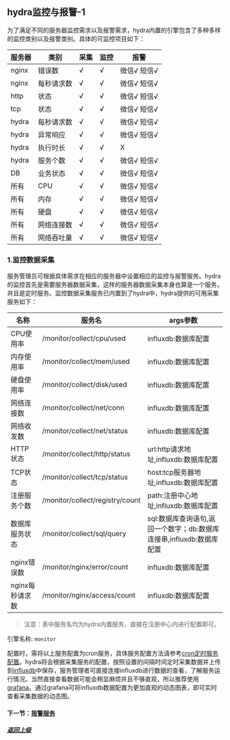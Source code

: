 ## hydra监控与报警-1

为了满足不同的服务器监控需求以及报警需求，hydra内置的引擎包含了多种多样的监控类别以及报警类别。具体的可监控项目如下：

|服务器|类别|采集|监控|报警|
|----|----|----|----|----|
|nginx|错误数|√|√|微信√ 短信√|
|nginx|每秒请求数|√|√|微信√ 短信√|
|http|状态|√|√|微信√ 短信√|
|tcp|状态|√|√|微信√ 短信√|
|hydra|每秒请求数|√|√|微信√ 短信√|
|hydra|异常响应|√|√|微信√ 短信√|
|hydra|执行时长|√|√|X|
|hydra|服务个数|√|√|微信√ 短信√|
|DB|业务状态|√|√|微信√ 短信√|
|所有|CPU|√|√|微信√ 短信√|
|所有|内存|√|√|微信√ 短信√|
|所有|硬盘|√|√|微信√ 短信√|
|所有|网络连接数|√|√|微信√ 短信√|
|所有|网络吞吐量|√|√|微信√ 短信√|

### 1.监控数据采集

服务管理员可根据具体需求在相应的服务器中设置相应的监控与报警服务。hydra的监控首先是需要服务器数据采集，这样的服务器数据采集本身也算是一个服务，并且是定时服务。监控数据采集服务已内置到了hydra中，hydra提供的可用采集服务如下：

|名称|服务名|args参数|
|----|-----|----|
|CPU使用率|/monitor/collect/cpu/used|influxdb:数据库配置|
|内存使用率|/monitor/collect/mem/used|influxdb:数据库配置|
|硬盘使用率|/monitor/collect/disk/used|influxdb:数据库配置|
|网络连接数|/monitor/collect/net/conn|influxdb:数据库配置|
|网络收发数|/monitor/collect/net/status|influxdb:数据库配置|
|HTTP状态|/monitor/collect/http/status|url:http请求地址,influxdb:数据库配置|
|TCP状态|/monitor/collect/tcp/status|host:tcp服务器地址,influxdb:数据库配置|
|注册服务个数|/monitor/collect/registry/count|path:注册中心地址,influxdb:数据库配置|
|数据库服务状态|/monitor/collect/sql/query|sql:数据库查询语句,返回一个数字；db:数据库连接串,influxdb:数据库配置|
|nginx错误数|/monitor/nginx/error/count|influxdb:数据库配置|
|nginx每秒请求数|/monitor/nginx/access/count|influxdb:数据库配置|

>注意：表中服务名均为hydra内置服务，直接在注册中心内进行配置即可。

 引擎名称: `monitor`

配置时，需将以上服务配置为cron服务，具体服务配置方法请参考[cron定时服务配置](https://github.com/micro-plat/hydra/blob/master/manual/reference/registry.md)。hydra将会根据采集服务的配置，按照设置的间隔时间定时采集数据并上传到[influxdb](https://github.com/influxdata/influxdb)中保存，服务管理者可直接连接influxdb进行数据的查看，了解服务运行情况。当然直接查看数据可能会稍显麻烦并且不够直观，所以推荐使用[grafana](https://github.com/grafana/grafana)。通过grafana可将influxdb数据配置为更加直观的动态图表，即可实时查看采集数据的动态图。

#### 下一节：[报警服务](https://github.com/micro-plat/hydra/blob/master/manual/quickstart/3.first_project.md)

##### [返回上级](https://github.com/micro-plat/hydra/blob/master/README_New.md)